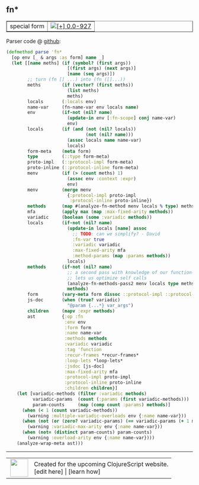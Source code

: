 ## fn\*



 <table border="1">
<tr>
<td>special form</td>
<td><a href="https://github.com/cljsinfo/cljs-api-docs/tree/0.0-927"><img valign="middle" alt="[+] 0.0-927" title="Added in 0.0-927" src="https://img.shields.io/badge/+-0.0--927-lightgrey.svg"></a> </td>
</tr>
</table>









Parser code @ [github](https://github.com/clojure/clojurescript/blob/r1.7.145/src/main/clojure/cljs/analyzer.cljc#L1293-L1364):

```clj
(defmethod parse 'fn*
  [op env [_ & args :as form] name _]
  (let [[name meths] (if (symbol? (first args))
                       [(first args) (next args)]
                       [name (seq args)])
        ;; turn (fn [] ...) into (fn ([]...))
        meths        (if (vector? (first meths))
                       (list meths)
                       meths)
        locals       (:locals env)
        name-var     (fn-name-var env locals name)
        env          (if-not (nil? name)
                       (update-in env [:fn-scope] conj name-var)
                       env)
        locals       (if (and (not (nil? locals))
                              (not (nil? name)))
                       (assoc locals name name-var)
                       locals)
        form-meta    (meta form)
        type         (::type form-meta)
        proto-impl   (::protocol-impl form-meta)
        proto-inline (::protocol-inline form-meta)
        menv         (if (> (count meths) 1)
                       (assoc env :context :expr)
                       env)
        menv         (merge menv
                       {:protocol-impl proto-impl
                        :protocol-inline proto-inline})
        methods      (map #(analyze-fn-method menv locals % type) meths)
        mfa          (apply max (map :max-fixed-arity methods))
        variadic     (boolean (some :variadic methods))
        locals       (if-not (nil? name)
                       (update-in locals [name] assoc
                         ;; TODO: can we simplify? - David
                         :fn-var true
                         :variadic variadic
                         :max-fixed-arity mfa
                         :method-params (map :params methods))
                       locals)
        methods      (if-not (nil? name)
                       ;; a second pass with knowledge of our function-ness/arity
                       ;; lets us optimize self calls
                       (analyze-fn-methods-pass2 menv locals type meths)
                       methods)
        form         (vary-meta form dissoc ::protocol-impl ::protocol-inline ::type)
        js-doc       (when (true? variadic)
                       "@param {...*} var_args")
        children     (mapv :expr methods)
        ast          {:op :fn
                      :env env
                      :form form
                      :name name-var
                      :methods methods
                      :variadic variadic
                      :tag 'function
                      :recur-frames *recur-frames*
                      :loop-lets *loop-lets*
                      :jsdoc [js-doc]
                      :max-fixed-arity mfa
                      :protocol-impl proto-impl
                      :protocol-inline proto-inline
                      :children children}]
    (let [variadic-methods (filter :variadic methods)
          variadic-params  (count (:params (first variadic-methods)))
          param-counts     (map (comp count :params) methods)]
      (when (< 1 (count variadic-methods))
        (warning :multiple-variadic-overloads env {:name name-var}))
      (when (not (or (zero? variadic-params) (== variadic-params (+ 1 mfa))))
        (warning :variadic-max-arity env {:name name-var}))
      (when (not= (distinct param-counts) param-counts)
        (warning :overload-arity env {:name name-var})))
    (analyze-wrap-meta ast)))
```

<!--
Repo - tag - source tree - lines:

 <pre>
clojurescript @ r1.7.145
└── src
    └── main
        └── clojure
            └── cljs
                └── <ins>[analyzer.cljc:1293-1364](https://github.com/clojure/clojurescript/blob/r1.7.145/src/main/clojure/cljs/analyzer.cljc#L1293-L1364)</ins>
</pre>

-->

---




 <table>
<tr><td>
<img valign="middle" align="right" width="48px" src="http://i.imgur.com/Hi20huC.png">
</td><td>
Created for the upcoming ClojureScript website.<br>
[edit here] | [learn how]
</td></tr></table>

[edit here]:https://github.com/cljsinfo/cljs-api-docs/blob/master/cljsdoc/special/fnSTAR.cljsdoc
[learn how]:https://github.com/cljsinfo/cljs-api-docs/wiki/cljsdoc-files

<!--

This information was too distracting to show to readers, but I'll leave it
commented here since it is helpful to:

- pretty-print the data used to generate this document
- and show how to retrieve that data



The API data for this symbol:

```clj
{:ns "special",
 :name "fn*",
 :type "special form",
 :source {:code "(defmethod parse 'fn*\n  [op env [_ & args :as form] name _]\n  (let [[name meths] (if (symbol? (first args))\n                       [(first args) (next args)]\n                       [name (seq args)])\n        ;; turn (fn [] ...) into (fn ([]...))\n        meths        (if (vector? (first meths))\n                       (list meths)\n                       meths)\n        locals       (:locals env)\n        name-var     (fn-name-var env locals name)\n        env          (if-not (nil? name)\n                       (update-in env [:fn-scope] conj name-var)\n                       env)\n        locals       (if (and (not (nil? locals))\n                              (not (nil? name)))\n                       (assoc locals name name-var)\n                       locals)\n        form-meta    (meta form)\n        type         (::type form-meta)\n        proto-impl   (::protocol-impl form-meta)\n        proto-inline (::protocol-inline form-meta)\n        menv         (if (> (count meths) 1)\n                       (assoc env :context :expr)\n                       env)\n        menv         (merge menv\n                       {:protocol-impl proto-impl\n                        :protocol-inline proto-inline})\n        methods      (map #(analyze-fn-method menv locals % type) meths)\n        mfa          (apply max (map :max-fixed-arity methods))\n        variadic     (boolean (some :variadic methods))\n        locals       (if-not (nil? name)\n                       (update-in locals [name] assoc\n                         ;; TODO: can we simplify? - David\n                         :fn-var true\n                         :variadic variadic\n                         :max-fixed-arity mfa\n                         :method-params (map :params methods))\n                       locals)\n        methods      (if-not (nil? name)\n                       ;; a second pass with knowledge of our function-ness/arity\n                       ;; lets us optimize self calls\n                       (analyze-fn-methods-pass2 menv locals type meths)\n                       methods)\n        form         (vary-meta form dissoc ::protocol-impl ::protocol-inline ::type)\n        js-doc       (when (true? variadic)\n                       \"@param {...*} var_args\")\n        children     (mapv :expr methods)\n        ast          {:op :fn\n                      :env env\n                      :form form\n                      :name name-var\n                      :methods methods\n                      :variadic variadic\n                      :tag 'function\n                      :recur-frames *recur-frames*\n                      :loop-lets *loop-lets*\n                      :jsdoc [js-doc]\n                      :max-fixed-arity mfa\n                      :protocol-impl proto-impl\n                      :protocol-inline proto-inline\n                      :children children}]\n    (let [variadic-methods (filter :variadic methods)\n          variadic-params  (count (:params (first variadic-methods)))\n          param-counts     (map (comp count :params) methods)]\n      (when (< 1 (count variadic-methods))\n        (warning :multiple-variadic-overloads env {:name name-var}))\n      (when (not (or (zero? variadic-params) (== variadic-params (+ 1 mfa))))\n        (warning :variadic-max-arity env {:name name-var}))\n      (when (not= (distinct param-counts) param-counts)\n        (warning :overload-arity env {:name name-var})))\n    (analyze-wrap-meta ast)))",
          :title "Parser code",
          :repo "clojurescript",
          :tag "r1.7.145",
          :filename "src/main/clojure/cljs/analyzer.cljc",
          :lines [1293 1364]},
 :full-name "special/fn*",
 :full-name-encode "special/fnSTAR",
 :history [["+" "0.0-927"]]}

```

Retrieve the API data for this symbol:

```clj
;; from Clojure REPL
(require '[clojure.edn :as edn])
(-> (slurp "https://raw.githubusercontent.com/cljsinfo/cljs-api-docs/catalog/cljs-api.edn")
    (edn/read-string)
    (get-in [:symbols "special/fn*"]))
```

-->
